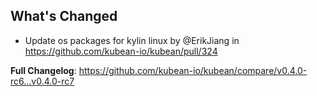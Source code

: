 ## What's Changed
* Update os packages for kylin linux by @ErikJiang in https://github.com/kubean-io/kubean/pull/324


**Full Changelog**: https://github.com/kubean-io/kubean/compare/v0.4.0-rc6...v0.4.0-rc7
